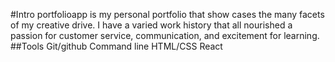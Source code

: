 #Intro
    portfolioapp is my personal portfolio that show cases the many facets of my creative drive. I have a varied work history that all nourished a passion for customer service, communication, and excitement for learning.
##Tools
    Git/github
    Command line
    HTML/CSS
    React
